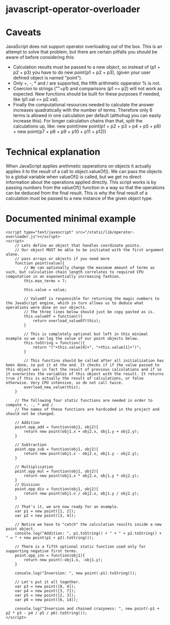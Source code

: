# javascript-operator-overloader

# Caveats
JavaScript does not support operator overloading out of the box. This is an attempt to solve that problem, but there are certain pitfalls you should be aware of before considering this:
 - Calculation results must be passed to a new object, so instead of (p1 + p2 + p3) you have to do new point(p1 + p2 + p3), (given your user defined object is named "point").
 - Only +, -, * and / are supported, the fifth arithmetic opperator % is not.
 - Coercion to strings (""+p1) and comparisons (p1 == p2) will not work as expected. New functions should be built for these purposes if needed, like (p1.val == p2.val).
 - Finally the computational resources needed to calculate the answer increases quadratically with the number of terms. Therefore only 6 terms is allowed in one calculation per default (althohug you can easily increase this). For longer calculation chains than that, split the calculations up, like: new point(new point(p1 + p2 + p3 + p4 + p5 + p6) + new point(p7 + p8 + p9 + p10 + p11 + p12))

# Technical explanation
When JavaScript applies arethmetic opperations on objects it actually applies it to the result of a call to object.valueOf(). We can pass the objects to a global variable when valueOf() is called, but we get no direct information about the operations applied directly. 
This script works is by passing numbers from the valueOf() function in a way so that the operations can be deduced from the final result. This is why the final result of a calculation must be passed to a new instance of the given object type.

# Documented minimal example 
	<script type="text/javascript" src="/static/lib/operator-overloader.js"></script>
	<script>
		// Lets define an object that handles coordinate points.
		// Our object MUST be able to be initiated with the first argument alone.
		// pass arrays or objects if you need more
		function point(value){
			// We can optionally change the maximum amount of terms as such, but calculation chain length correlates to required CPU computation in an exponentially increasing fashion. 
			this.max_terms = 7;
			
			this.value = value;
			
			// ValueOf is responsible for returning the magic numbers to the JavaScript engine, which in turn allows us to deduce what operations were done on our objects.
			// The three lines below should just be copy pasted as is.
			this.valueOf = function(){
				return overload_valueOf(this);
			}
			
			// This is completely optional but left in this minimal example so we can log the value of our point objects below.
			this.toString = function(){
				return "("+this.value[0]+", "+this.value[1]+")";
			}
			
			// This functino should be called after all initialization has been done, so put it at the end. It checks if if the value passed to this object was in fact the result of previous calculations and if so it overwrites the variables of this object with the result. It returns true if this is actually the result of calculations, or false otherwise. Very CPU intensive, so do not call twice.
			overload_new_value(this);
		}
    
		// The following four static functions are needed in order to compute +, -, * and / 
		// The names of these functions are hardcoded in the project and should not be changed.

		// Addition
		point.opp_add = function(obj1, obj2){
			return new point(obj1.x + obj2.x, obj1.y + obj2.y);
		}
		
		// Subtraction
		point.opp_sub = function(obj1, obj2){
			return new point(obj1.x - obj2.x, obj1.y - obj2.y);
		}
		
		// Multiplication
		point.opp_mul = function(obj1, obj2){
			return new point(obj1.x * obj2.x, obj1.y * obj2.y);
		}
		// Division
		point.opp_div = function(obj1, obj2){
			return new point(obj1.x / obj2.x, obj1.y / obj2.y);
		}
		
		// That's it, we are now ready for an example.
		var p1 = new point([1, 2]);
		var p2 = new point([3, 4]);
	  
		// Notice we have to "catch" the calculation results inside a new point object.
		console.log("Addition: ", p1.toString() + " + " + p2.toString() + " = " + new point(p1 + p2).toString());
    
		// There is a fifth optional static function used only for supporting negative first terms.
		point.opp_inv = function(obj1){
			return new point(-obj1.x, -obj1.y);
		}
		
		console.log("Inversion: ", new point(-p1).toString());
    
		// Let's put it all together.
		var p3 = new point([8, 4]);
		var p4 = new point([3, 7]);
		var p5 = new point([2, 3]);
		var p6 = new point([6, 14]);

		console.log("Inversion and chained crazyness: ", new point(-p1 + p2 * p3 - p4 / p5 / p6).toString());
	</script>
